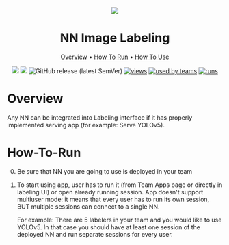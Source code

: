<div align="center" markdown>
<img src="https://i.imgur.com/AFv8KQa.png"/>

# NN Image Labeling

<p align="center">
  <a href="#Overview">Overview</a> •
  <a href="#How-To-Run">How To Run</a> •
  <a href="#How-To-Use">How To Use</a>
</p>


[![](https://img.shields.io/badge/supervisely-ecosystem-brightgreen)](https://ecosystem.supervise.ly/apps/group-reference-objects-into-batches)
[![](https://img.shields.io/badge/slack-chat-green.svg?logo=slack)](https://supervise.ly/slack)
![GitHub release (latest SemVer)](https://img.shields.io/github/v/release/supervisely-ecosystem/group-reference-objects-into-batches)
[![views](https://app.supervise.ly/public/api/v3/ecosystem.counters?repo=supervisely-ecosystem/group-reference-objects-into-batches&counter=views&label=views)](https://supervise.ly)
[![used by teams](https://app.supervise.ly/public/api/v3/ecosystem.counters?repo=supervisely-ecosystem/group-reference-objects-into-batches&counter=downloads&label=used%20by%20teams)](https://supervise.ly)
[![runs](https://app.supervise.ly/public/api/v3/ecosystem.counters?repo=supervisely-ecosystem/group-reference-objects-into-batches&counter=runs&label=runs&123)](https://supervise.ly)

</div>

# Overview

Any NN can be integrated into Labeling interface if it has properly implemented serving app (for example: Serve YOLOv5).

# How-To-Run

0. Be sure that NN you are going to use is deployed in your team
1. To start using app, user has to run it (from Team Apps page or directly in labeling UI) or open already running session. App doesn't support multiuser mode: it means that every user has to run its own session, BUT multiple sessions can connect to a single NN. 
   
    For example: There are 5 labelers in your team and you would like to use YOLOv5. In that case you should have at least one session of the deployed NN and run separate sessions for every user.


